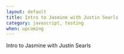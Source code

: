 ```yaml
---
layout: default
title: Intro to Jasmine with Justin Searls
category: javascript, testing
when: upcoming
---
```


Intro to Jasmine with Justin Searls